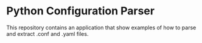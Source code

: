# Python Configuration Parser
This repository contains an application that show examples of how to parse and extract .conf and .yaml files.
